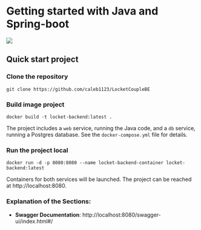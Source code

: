 # Getting started with Java and Spring-boot

![](https://github.com/flavours/documentation/workflows/CI/badge.svg)

## Quick start project

### Clone the repository

```
git clone https://github.com/caleb1123/LocketCoupleBE
```

### Build image project

```
docker build -t locket-backend:latest .

```

The project includes a ``web`` service, running the Java code, and a ``db`` service, running a Postgres database.
See the ``docker-compose.yml`` file for details.

### Run the project local

```
docker run -d -p 8080:8080 --name locket-backend-container locket-backend:latest
````

Containers for both services will be launched. The project can be reached at http://localhost:8080.

### Explanation of the Sections:
- **Swagger Documentation**: http://localhost:8080/swagger-ui/index.html#/







